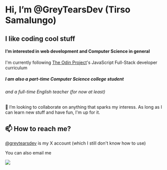 # Hi, I’m @GreyTearsDev (Tirso Samalungo)
## I like coding cool stuff

#### I’m interested in web development and Computer Science in general
I'm currently following [The Odin Project](www.theodinproject.com)'s JavaScript Full-Stack developer curriculum
##### I am also a part-time Computer Science college student
###### and a full-time English teacher (for now at least)

💞️ I’m looking to collaborate on anything that sparks my interess. As long as I can learn new stuff and have fun, I'm up for it.

  
## 📫 How to reach me?
[@greytearsdev](https://twitter.com/greytearsdev) is my X account (which I still don't know how to use)

You can also email me 


![](https://komarev.com/ghpvc/?username=GreyTearsDev)

<!---
GreyTearsDev/GreyTearsDev is a ✨ special ✨ repository because its `README.md` (this file) appears on your GitHub profile.
You can click the Preview link to take a look at your changes.
--->
